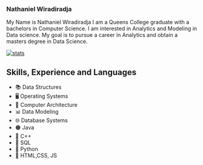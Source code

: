 ### Nathaniel Wiradiradja

My Name is Nathaniel Wiradiradja I am a Queens College graduate with a bachelors in Computer Science. I am interested in Analytics and Modeling in Data science. My goal is to pursue a career in Analytics and obtain a masters degree in Data Science.

[![stats](https://github-readme-stats.vercel.app/api?username=Nwiradiradja)](https://github.com/anuraghazra/github-readme-stats)

## Skills, Experience and Languages
* 📚 Data Structures 
* 🖥️ Operating Systems
* 💾 Computer Architecture
* 📊 Data Modeling
* 🌐 Database Systems
* 🟠 Java
* 🔵 C++
* 🐬 SQL
* 🐍 Python
* 📃 HTML,CSS, JS

